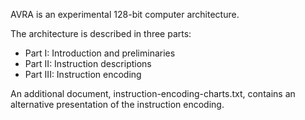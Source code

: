 AVRA is an experimental 128-bit computer architecture.

The architecture is described in three parts:

* Part I: Introduction and preliminaries
* Part II: Instruction descriptions
* Part III: Instruction encoding

An additional document, instruction-encoding-charts.txt, contains an alternative presentation of the instruction encoding.
